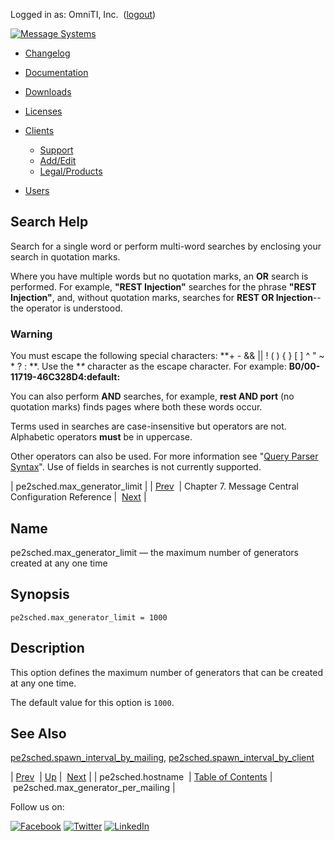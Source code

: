Logged in as: OmniTI, Inc.  ([logout](https://support.messagesystems.com/logout.php))

[![Message Systems](https://support.messagesystems.com/images/ms-white205.png)](https://support.messagesystems.com/start.php) 

*   [Changelog](https://support.messagesystems.com/start.php?show=changelog)
*   [Documentation](https://support.messagesystems.com/docs/)
*   [Downloads](https://support.messagesystems.com/start.php)

*   [Licenses](https://support.messagesystems.com/license_summary.php)
*   <a href="">Clients</a>
    *   [Support](https://support.messagesystems.com/cs.php)
    *   [Add/Edit](https://support.messagesystems.com/edit_client.php)
    *   [Legal/Products](https://support.messagesystems.com/edit_products.php)
*   [Users](https://support.messagesystems.com/edit_customer.php)

## Search Help

Search for a single word or perform multi-word searches by enclosing your search in quotation marks.

Where you have multiple words but no quotation marks, an **OR** search is performed. For example, **"REST Injection"** searches for the phrase **"REST Injection"**, and, without quotation marks, searches for **REST OR Injection**--the operator is understood.

### Warning

You must escape the following special characters: **+ - && || ! ( ) { } [ ] ^ " ~ * ? : \**. Use the **\** character as the escape character. For example: **B0/00-11719-46C328D4\:default\:**

You can also perform **AND** searches, for example, **rest AND port** (no quotation marks) finds pages where both these words occur.

Terms used in searches are case-insensitive but operators are not. Alphabetic operators **must** be in uppercase.

Other operators can also be used. For more information see "[Query Parser Syntax](https://lucene.apache.org/core/old_versioned_docs/versions/3_0_0/queryparsersyntax.html)". Use of fields in searches is not currently supported.

| pe2sched.max_generator_limit |
| [Prev](conf.mcsched.hostname.php)  | Chapter 7. Message Central Configuration Reference |  [Next](conf.pe2sched.max_generator_per_mailing.php) |

<a name="conf.pe2sched.max_generator_limit"></a>
## Name

pe2sched.max_generator_limit — the maximum number of generators created at any one time

## Synopsis

`pe2sched.max_generator_limit = 1000`

<a name="idp2137648"></a>
## Description

This option defines the maximum number of generators that can be created at any one time.

The default value for this option is `1000`.

<a name="idp2140464"></a>
## See Also

[pe2sched.spawn_interval_by_mailing](conf.pe2sched.spawn_interval_by_mailing.php "pe2sched.spawn_interval_by_mailing"), [pe2sched.spawn_interval_by_client](conf.pe2sched.spawn_interval_by_client.php "pe2sched.spawn_interval_by_client")

| [Prev](conf.mcsched.hostname.php)  | [Up](mc.conf.php) |  [Next](conf.pe2sched.max_generator_per_mailing.php) |
| pe2sched.hostname  | [Table of Contents](index.php) |  pe2sched.max_generator_per_mailing |

Follow us on:

[![Facebook](https://support.messagesystems.com/images/icon-facebook.png)](http://www.facebook.com/messagesystems) [![Twitter](https://support.messagesystems.com/images/icon-twitter.png)](http://twitter.com/#!/MessageSystems) [![LinkedIn](https://support.messagesystems.com/images/icon-linkedin.png)](http://www.linkedin.com/company/message-systems)